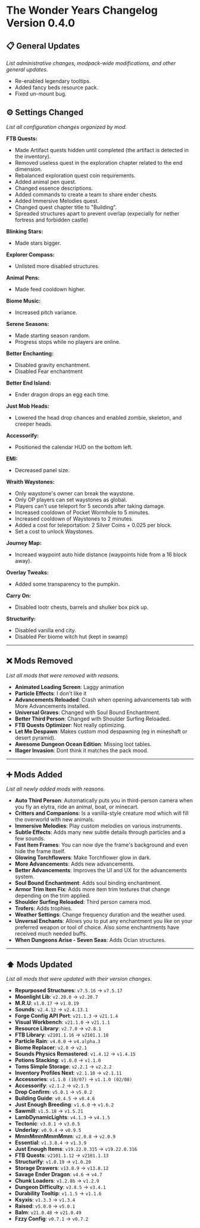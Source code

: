 # The Wonder Years Changelog Version 0.4.0

## 📋 General Updates

*List administrative changes, modpack-wide modifications, and other general updates.*

- Re-enabled legendary tooltips.
- Added fancy beds resource pack.
- Fixed un-mount bug.

## ⚙️ Settings Changed

*List all configuration changes organized by mod.*

**FTB Quests:**

- Made Artifact quests hidden until completed (the artifact is detected in the inventory).
- Removed useless quest in the exploration chapter related to the end dimension.
- Rebalanced exploration quest coin requirements.
- Added animal pen quest.
- Changed essence descriptions.
- Added commands to create a team to share ender chests.
- Added Immersive Melodies quest.
- Changed quest chapter title to "Building".
- Spreaded structures apart to prevent overlap (expecially for nether fortress and forbidden castle)

**Blinking Stars:**

- Made stars bigger.

**Explorer Compass:**

- Unlisted more disabled structures.

**Animal Pens:**

- Made feed cooldown higher.

**Biome Music:**

- Increased pitch variance.

**Serene Seasons:**

- Made starting season random.
- Progress stops while no players are online.

**Better Enchanting:**

- Disabled gravity enchantment.
- Disabled Fear enchantment

**Better End Island:**

- Ender dragon drops an egg each time.

**Just Mob Heads:**

- Lowered the head drop chances and enabled zombie, skeleton, and creeper heads.

**Accessorify:**

- Positioned the calendar HUD on the bottom left.

**EMI:**

- Decreased panel size.

**Wraith Waystones:**

- Only waystone's owner can break the waystone.
- Only OP players can set waystones as global.
- Players can't use teleport for 5 seconds after taking damage.
- Increased cooldown of Pocket Wormhole to 5 minutes.
- Increased cooldown of Waystones to 2 minutes.
- Added a cost for teleportation: 2 Silver Coins + 0.025 per block.
- Set a cost to unlock Waystones.

**Journey Map:**

- Increaed waypoint auto hide distance (waypoints hide from a 16 block away).

**Overlay Tweaks:**

- Added some transparency to the pumpkin.

**Carry On:**

- Disabled lootr chests, barrels and shulker box pick up.

**Structurify:**

- Disabled vanilla end city.
- Disabled Per biome witch hut (kept in swamp)

---

## ❌ Mods Removed

*List all mods that were removed with reasons.*

- **Animated Loading Screen**: Laggy animation
- **Particle Effects**: I don't like it
- **Advancements Reloaded**: Crash when opening advancements tab with More Advancements installed.
- **Universal Graves**: Changed with Soul Bound Enchantment.
- **Better Third Person**: Changed with Shoulder Surfing Reloaded.
- **FTB Quests Optimizer**: Not really optimizing.
- **Let Me Despawn**: Makes custom mod despawning (eg in mineshaft or desert pyramid).
- **Awesome Dungeon Ocean Edition**: Missing loot tables.
- **Illager Invasion**: Dont think it matches the pack mood.

---

## ➕ Mods Added

*List all newly added mods with reasons.*

- **Auto Third Person**: Automatically puts you in third-person camera when you fly an elytra, ride an animal, boat, or minecart.
- **Critters and Companions**: Is a vanilla-style creature mod which will fill the overworld with new animals.
- **Immersive Melodies**: Play custom melodies on various instruments.
- **Subtle Effects**: Adds many new subtle details through particles and a few sounds.
- **Fast Item Frames**: You can now dye the frame's background and even hide the frame itself.
- **Glowing Torchflowers**: Make Torchflower glow in dark.
- **More Advancements**: Adds new advancements.
- **Better Advancements**: Improves the UI and UX for the advancements system.
- **Soul Bound Enchantment**: Adds soul binding enchantment.
- **Armor Trim Item Fix**: Adds more item trim textures that change depending on the trim applied.
- **Shoulder Surfing Reloaded**: Third person camera mod.
- **Trofers**: Adds trophies.
- **Weather Settings**: Change frequency duration and the weather used.
- **Unversal Enchants**: Allows you to put any enchantment you like on your preferred weapon or tool of choice. Also some enchantments have received much needed buffs.
- **When Dungeons Arise - Seven Seas**: Adds Ocian structures.

---

## ⬆️ Mods Updated

*List all mods that were updated with their version changes.*

- **Repurposed Structures**: `v7.5.16` → `v7.5.17`
- **Moonlight Lib**: `v2.20.0` → `v2.20.7`
- **M.R.U**: `v1.0.17` → `v1.0.19`
- **Sounds**: `v2.4.12` → `v2.4.13.1`
- **Forge Config API Port**: `v21.1.3` → `v21.1.4`
- **Visual Workbench**: `v21.1.0` → `v21.1.1`
- **Resource Library**: `v2.7.0` → `v2.8.1`
- **FTB Library**: `v2101.1.16` → `v2101.1.18`
- **Particle Rain**: `v4.0.0` → `v4.alpha.3`
- **Biome Replacer**: `v2.0` → `v2.1`
- **Sounds Physics Remastered**: `v1.4.12` → `v1.4.15`
- **Potions Stacking**: `v1.0.0` → `v1.1.0`
- **Toms Simple Storage**: `v2.2.1` → `v2.2.2`
- **Inventory Profiles Next**: `v2.1.10` → `v2.1.11`
- **Accessories**: `v1.1.0 (10/07)` → `v1.1.0 (02/08)`
- **Accessorify**: `v2.1.2` → `v2.1.5`
- **Drop Confirm**: `v5.0.1` → `v5.0.2`
- **Building Guide**: `v0.4.5` → `v0.4.6`
- **Just Enough Breeding**: `v1.6.0` → `v1.6.2`
- **Sawmill**: `v1.5.18` → `v1.5.21`
- **LambDynamicLights**: `v4.1.3` → `v4.1.5`
- **Tectonic**: `v3.0.1` → `v3.0.5`
- **Underlay**: `v0.9.4` → `v0.9.5`
- **MmmMmmMmmMmm**: `v2.0.8` → `v2.0.9`
- **Essential**: `v1.3.8.4` → `v1.3.9`
- **Just Enough Items**: `v19.22.0.315` → `v19.22.0.316`
- **FTB Quests**: `v2101.1.12` → `v2101.1.13`
- **Structurify**: `v1.0.19` → `v1.0.20`
- **Storage Drawers**: `v13.8.9` → `v13.8.12`
- **Savage Ender Dragon**: `v4.6` → `v4.7`
- **Chunk Loaders**: `v1.2.8b` → `v1.2.9`
- **Dungeon Difficulty**: `v3.8.5` → `v3.4.1`
- **Durability Tooltip**: `v1.1.5` → `v1.1.6`
- **Ksyxis**: `v1.3.3` → `v1.3.4`
- **Raised**: `v5.0.0` → `v5.0.1`
- **Balm**: `v21.0.48` → `v21.0.49`
- **Fzzy Config**: `v0.7.1` → `v0.7.2`
